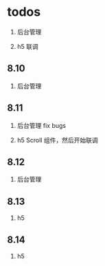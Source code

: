 # todos

1. 后台管理

2. h5 联调

## 8.10

1. 后台管理

## 8.11

1. 后台管理 fix bugs

2. h5 Scroll 组件，然后开始联调

## 8.12

1. 后台管理

## 8.13

1. h5

## 8.14

1. h5
